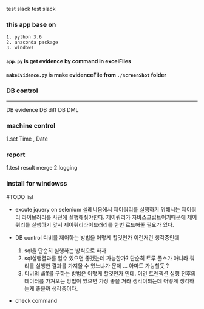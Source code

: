 test slack test slack 

### this app base on
    1. python 3.6
    2. anaconda package
    3. windows 

#### `app.py` is get evidence by command in excelFiles
#### `makeEvidence.py` is make evidenceFile from `./screenShot` folder 

### DB control 
------------------
  DB evidence 
  DB diff
  DB DML

### machine control 
  1.set Time , Date
  
### report 
  1.test result merge 
  2.logging


### install for windowss


#TODO list 
- excute jquery on selenium 
  셀레니움에서 제이쿼리를 실행하기 위해서는 제이쿼리 라이브러리를 사전에 실행해줘야한다. 
  제이쿼리가 자바스크립트이기때문에 제이쿼리를 실행하기 앞서 제이쿼리라이브러리를 한번 로드해줄 필요가 있다. 
- DB control 
  디비를 제어하는 방법을 어떻게 할것인가 이런저런 생각중인데 
  1. sql을 단순히 실행하는 방식으로 하자 
  2. sql실행결과를 알수 있으면 좋겠는데 가능한가? 단순히 트루 폴스가 아니라
    쿼리를 실행한 결과를 가져올 수 있느냐가 문제 ... 아마도 가능할듯 ? 
  3. 디비의 diff를 구하는 방법은 어떻게 할것인가 인데. 이건 트렌젝션 실행 전후의 데이터를 가져오는 방법이 있으면 가장 좋을 거라 생각이되는데 어떻게 생각하는게 좋을까 생각중이다. 


- check command
